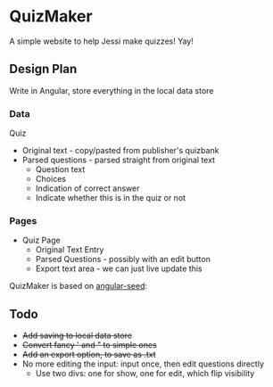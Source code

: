 # QuizMaker
A simple website to help Jessi make quizzes! Yay!

## Design Plan
Write in Angular, store everything in the local data store

### Data
Quiz
* Original text - copy/pasted from publisher's quizbank
* Parsed questions - parsed straight from original text
  * Question text
  * Choices
  * Indication of correct answer
  * Indicate whether this is in the quiz or not

### Pages
* Quiz Page
  * Original Text Entry
  * Parsed Questions - possibly with an edit button
  * Export text area - we can just live update this

QuizMaker is based on [angular-seed](https://github.com/angular/angular-seed):

## Todo
* ~~Add saving to local data store~~
* ~~Convert fancy ' and " to simple ones~~
* ~~Add an export option, to save as .txt~~
* No more editing the input: input once, then edit questions directly
  * Use two divs: one for show, one for edit, which flip visibility
